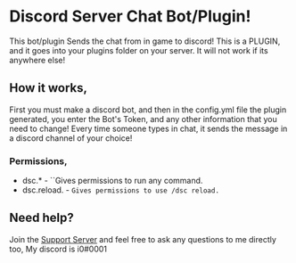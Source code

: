 # Discord Server Chat Bot/Plugin!
This bot/plugin Sends the chat from in game to discord! This is a PLUGIN, and it goes into your plugins folder on your server. It will not work if its anywhere else!

## How it works,
First you must make a discord bot, and then in the config.yml file the plugin generated, you enter the Bot's Token, and any other information that you need to change! Every time someone types in chat, it sends the message in a discord channel of your choice!

### Permissions,
 - dsc.*        - ``Gives permissions to run any command.
 - dsc.reload.  - ``Gives permissions to use /dsc reload.``

## Need help? 
Join the [Support Server](https://discord.gg/h7MRPyJ) and feel free to ask any questions to me directly too, My discord is i0#0001
